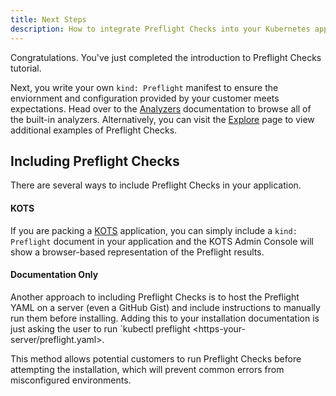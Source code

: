 ```yaml
---
title: Next Steps
description: How to integrate Preflight Checks into your Kubernetes application
---
```


Congratulations.
You've just completed the introduction to Preflight Checks tutorial.

Next, you write your own `kind: Preflight` manifest to ensure the enviornment and configuration provided by your customer meets expectations.
Head over to the [Analyzers](/analyze) documentation to browse all of the built-in analyzers.
Alternatively, you can visit the [Explore](https://troubleshoot.sh/explore) page to view additional examples of Preflight Checks.

## Including Preflight Checks

There are several ways to include Preflight Checks in your application.

#### KOTS
If you are packing a [KOTS](https://kots.io) application, you can simply include a `kind: Preflight` document in your application and the KOTS Admin Console will show a browser-based representation of the Preflight results.


#### Documentation Only
Another approach to including Preflight Checks is to host the Preflight YAML on a server (even a GitHub Gist) and include instructions to manually run them before installing.
Adding this to your installation documentation is just asking the user to run `kubectl preflight <https-your-server/preflight.yaml>.

This method allows potential customers to run Preflight Checks before attempting the installation, which will prevent common errors from misconfigured environments.
